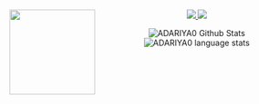 <!-- Make it title -->

###

<img align="left" height="150" src="https://github.com/user-attachments/assets/58f495ff-c256-4c92-9816-f6994b6af248"  />

<p align="center">
  <a href="https://www.instagram.com/adariya0">
    <img src="https://skillicons.dev/icons?i=instagram" />
  </a>
  <a href="https://www.linkedin.com/in/adrian-anugerah-m-a289a7282">
    <img src="https://skillicons.dev/icons?i=linkedin" />
  </a>
</p>

<div align="center">
<img src="https://github-readme-stats.vercel.app/api?username=adariya0&show_icons=true&theme=dracula&hide_border=true&card_width=150px" alt="ADARIYA0 Github Stats"  />
<img src="https://github-readme-stats.vercel.app/api/top-langs?username=adariya0&layout=compact&theme=dracula&hide_border=true&card_width=150px" alt="ADARIYA0 language stats"  />
</div>

###
